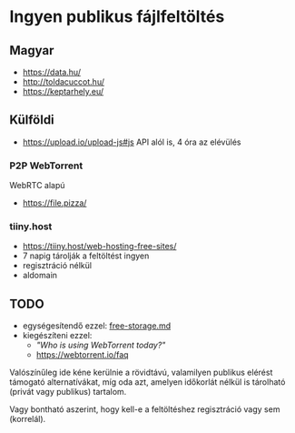 # Ingyen publikus fájlfeltöltés

## Magyar

* https://data.hu/
* http://toldacuccot.hu/
* https://keptarhely.eu/

## Külföldi

* https://upload.io/upload-js#js API alól is, 4 óra az elévülés

### P2P WebTorrent

WebRTC alapú

* https://file.pizza/

### tiiny.host

* https://tiiny.host/web-hosting-free-sites/
* 7 napig tárolják a feltöltést ingyen
* regisztráció nélkül
* aldomain

## TODO

* egységesítendő ezzel: [free-storage.md](free-storage.md)
* kiegészíteni ezzel:
  * _"Who is using WebTorrent today?"_
  * https://webtorrent.io/faq

Valószínűleg ide kéne kerülnie a rövidtávú, valamilyen publikus elérést támogató alternatívákat, míg oda azt, amelyen időkorlát nélkül is tárolható (privát vagy publikus) tartalom.

Vagy bontható aszerint, hogy kell-e a feltöltéshez regisztráció vagy sem (korrelál).
